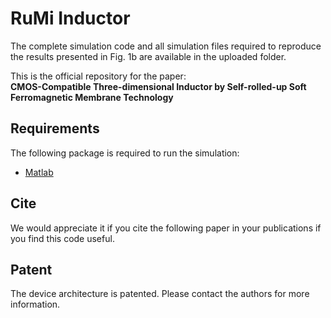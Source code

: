 # RuMi Inductor

The complete simulation code and all simulation files required to reproduce the results presented in Fig. 1b are available in the uploaded folder.

This is the official repository for the paper:  
**CMOS-Compatible Three-dimensional Inductor by Self-rolled-up Soft Ferromagnetic Membrane Technology**

## Requirements

The following package is required to run the simulation:

- [Matlab](https://www.mathworks.com/products/matlab.html)

## Cite

We would appreciate it if you cite the following paper in your publications if you find this code useful.

## Patent

The device architecture is patented. Please contact the authors for more information.
